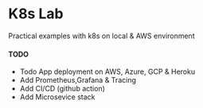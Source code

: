 # K8s Lab
Practical examples with k8s on local & AWS environment

#### TODO ####
- Todo App deployment on AWS, Azure, GCP & Heroku
- Add Prometheus,Grafana & Tracing
- Add CI/CD (github action)
- Add Microsevice stack 


